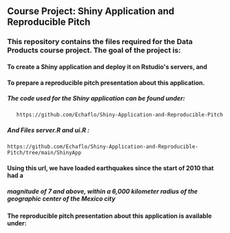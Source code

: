 ## Course Project: Shiny Application and Reproducible Pitch


### This repository contains the files required for the Data Products course project. The goal of the project is:


#### To create a Shiny application and deploy it on Rstudio's servers, and

#### To prepare a reproducible pitch presentation about this application.

##### The code used for the Shiny application can be found under:
       https://github.com/Echaflo/Shiny-Application-and-Reproducible-Pitch
       
##### And Files server.R and ui.R :
    https://github.com/Echaflo/Shiny-Application-and-Reproducible-Pitch/tree/main/ShinyApp

#### Using this url, we have loaded earthquakes since the start of 2010 that had a 
##### magnitude of 7 and above, within a 6,000 kilometer radius of the geographic center of the Mexico city 
        

#### The reproducible pitch presentation about this application is available under:

    

